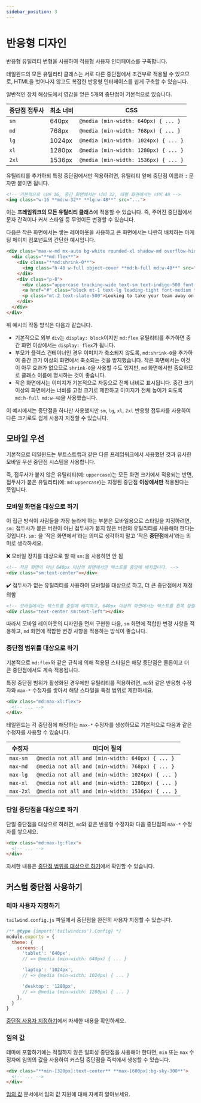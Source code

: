 ```yaml
---
sidebar_position: 3
---
```


# 반응형 디자인

반응형 유틸리티 변형을 사용하여 적응형 사용자 인터페이스를 구축합니다.

테일윈드의 모든 유틸리티 클래스는 서로 다른 중단점에서 조건부로 적용될 수 있으므로, HTML을 벗어나지 않고도 복잡한 반응형 인터페이스를 쉽게 구축할 수 있습니다.

일반적인 장치 해상도에서 영감을 얻은 5개의 중단점이 기본적으로 있습니다.

| 중단점 접두사 | 최소 너비 | CSS |
| ----------------- | ------------- | ------------------------------------ |
| `sm` | 640px | `@media (min-width: 640px) { ... }` |
| `md` | 768px | `@media (min-width: 768px) { ... }` |
| `lg` | 1024px | `@media (min-width: 1024px) { ... }` |
| `xl` | 1280px | `@media (min-width: 1280px) { ... }` |
| `2xl` | 1536px | `@media (min-width: 1536px) { ... }` |

유틸리티를 추가하되 특정 중단점에서만 적용하려면, 유틸리티 앞에 중단점 이름과 `:` 문자만 붙이면 됩니다.

```html
<!-- 기본적으로 너비 16, 중간 화면에서는 너비 32, 대형 화면에서는 너비 48 -->
<img class="w-16 **md:w-32** **lg:w-48**" src="...">
```

이는 **프레임워크의 모든 유틸리티 클래스**에 적용할 수 있습니다. 즉, 주어진 중단점에서 문자 간격이나 커서 스타일 등 무엇이든 변경할 수 있습니다.

다음은 작은 화면에서는 쌓는 레이아웃을 사용하고 큰 화면에서는 나란히 배치하는 마케팅 페이지 컴포넌트의 간단한 예시입니다.

```html
<div class="max-w-md mx-auto bg-white rounded-xl shadow-md overflow-hidden **md:max-w-2xl**">
  <div class="**md:flex**">
    <div class="**md:shrink-0**">
      <img class="h-48 w-full object-cover **md:h-full md:w-48**" src="/img/building.jpg" alt="Modern building architecture">
    </div>
    <div class="p-8">
      <div class="uppercase tracking-wide text-sm text-indigo-500 font-semibold">Company retreats</div>
      <a href="#" class="block mt-1 text-lg leading-tight font-medium text-black hover:underline">Incredible accommodation for your team</a>
      <p class="mt-2 text-slate-500">Looking to take your team away on a retreat to enjoy awesome food and take in some sunshine? We have a list of places to do just that.</p>
    </div>
  </div>
</div>
```

위 예시의 작동 방식은 다음과 같습니다.

- 기본적으로 외부 `div`는 `display: block`이지만 `md:flex` 유틸리티를 추가하면 중간 화면 이상에서는 `display: flex`가 됩니다.
- 부모가 플렉스 컨테이너인 경우 이미지가 축소되지 않도록, `md:shrink-0`을 추가하여 중간 크기 이상의 화면에서 축소되는 것을 방지했습니다. 작은 화면에서는 이것이 아무 효과가 없으므로 `shrink-0`을 사용할 수도 있지만, `md` 화면에서만 중요하므로 클래스 이름에 명시하는 것이 좋습니다.
- 작은 화면에서는 이미지가 기본적으로 자동으로 전체 너비로 표시됩니다. 중간 크기 이상의 화면에서는 너비를 고정 크기로 제한하고 이미지가 전체 높이가 되도록 `md:h-full md:w-48`을 사용했습니다.

이 예시에서는 중단점을 하나만 사용했지만 `sm`, `lg`, `xl`, `2xl` 반응형 접두사를 사용하여 다른 크기로도 쉽게 사용자 지정할 수 있습니다.

## 모바일 우선

기본적으로 테일윈드는 부트스트랩과 같은 다른 프레임워크에서 사용했던 것과 유사한 모바일 우선 중단점 시스템을 사용합니다.

즉, 접두사가 붙지 않은 유틸리티(예: `uppercase`)는 모든 화면 크기에서 적용되는 반면, 접두사가 붙은 유틸리티(예: `md:uppercase`)는 지정된 중단점 **이상에서만** 적용된다는 뜻입니다.

### 모바일 화면을 대상으로 하기

이 접근 방식이 사람들을 가장 놀라게 하는 부분은 모바일용으로 스타일을 지정하려면, `sm:` 접두사가 붙은 버전이 아닌 접두사가 붙지 않은 버전의 유틸리티를 사용해야 한다는 것입니다. `sm:` 을 '작은 화면에서'라는 의미로 생각하지 말고 '작은 **중단점**에서'라는 의미로 생각하세요.

❌ 모바일 장치를 대상으로 할 때 <code className="text-sm font-bold text-slate-800">sm:</code>을 사용하면 안 됨

```html
<!-- 작은 화면이 아닌 640px 이상의 화면에서만 텍스트를 중앙에 배치합니다. -->
<div class="sm:text-center"></div>
```

✔️ 접두사가 없는 유틸리티를 사용하여 모바일을 대상으로 하고, 더 큰 중단점에서 재정의함

```html
<!-- 모바일에서는 텍스트를 중앙에 배치하고, 640px 이상의 화면에서는 텍스트를 왼쪽 정렬합니다. -->
<div class="text-center sm:text-left"></div>
```

따라서 모바일 레이아웃의 디자인을 먼저 구현한 다음, `sm` 화면에 적합한 변경 사항을 적용하고, `md` 화면에 적합한 변경 사항을 적용하는 방식이 좋습니다.

### 중단점 범위를 대상으로 하기

기본적으로 `md:flex`와 같은 규칙에 의해 적용된 스타일은 해당 중단점은 물론이고 더 큰 중단점에서도 계속 적용됩니다.

특정 중단점 범위가 활성화된 경우에만 유틸리티를 적용하려면, `md`와 같은 반응형 수정자와 `max-*` 수정자를 쌓아서 해당 스타일을 특정 범위로 제한하세요.

```html
<div class="md:max-xl:flex">
  <!-- ... -->
</div>
```

테일윈드는 각 중단점에 해당하는 `max-*` 수정자를 생성하므로 기본적으로 다음과 같은 수정자를 사용할 수 있습니다.

| 수정자 | 미디어 질의 |
| --------- | ------------------------------------------------ |
| `max-sm` | `@media not all and (min-width: 640px) { ... }` |
| `max-md` | `@media not all and (min-width: 768px) { ... }` |
| `max-lg` | `@media not all and (min-width: 1024px) { ... }` |
| `max-xl` | `@media not all and (min-width: 1280px) { ... }` |
| `max-2xl` | `@media not all and (min-width: 1536px) { ... }` |

### 단일 중단점을 대상으로 하기

단일 중단점을 대상으로 하려면, `md`와 같은 반응형 수정자와 다음 중단점의 `max-*` 수정자를 쌓으세요.

```html
<div class="md:max-lg:flex">
  <!-- ... -->
</div>
```

자세한 내용은 [중단점 범위를 대상으로 하기](#중단점-범위를-대상으로-하기)에서 확인할 수 있습니다.

## 커스텀 중단점 사용하기

### 테마 사용자 지정하기

`tailwind.config.js` 파일에서 중단점을 완전히 사용자 지정할 수 있습니다.

```js title="tailwind.config.js"
/** @type {import('tailwindcss').Config} */
module.exports = {
  theme: {
    screens: {
      'tablet': '640px',
      // => @media (min-width: 640px) { ... }

      'laptop': '1024px',
      // => @media (min-width: 1024px) { ... }

      'desktop': '1280px',
      // => @media (min-width: 1280px) { ... }
    },
  }
}
```

[중단점 사용자 지정하기](https://tailwindcss.com/docs/breakpoints)에서 자세한 내용을 확인하세요.

### 임의 값

테마에 포함하기에는 적절하지 않은 일회성 중단점을 사용해야 한다면, `min` 또는 `max` 수정자에 임의의 값을 사용하여 커스텀 중단점을 즉석에서 생성할 수 있습니다.

```html
<div class="**min-[320px]:text-center** **max-[600px]:bg-sky-300**">
  <!-- ... -->
</div>
```

[임의 값](https://tailwindcss.com/docs/adding-custom-styles#using-arbitrary-values) 문서에서 임의 값 지원에 대해 자세히 알아보세요.